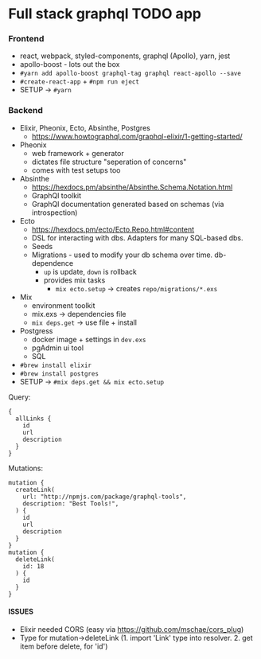 # Full stack graphql TODO app

### Frontend
- react, webpack, styled-components, graphql (Apollo), yarn, jest
- apollo-boost - lots out the box
- `#yarn add apollo-boost graphql-tag graphql react-apollo --save`
- `#create-react-app` + `#npm run eject`
- SETUP -> `#yarn`

### Backend
- Elixir, Pheonix, Ecto, Absinthe, Postgres
  - https://www.howtographql.com/graphql-elixir/1-getting-started/
- Pheonix 
  - web framework + generator
  - dictates file structure "seperation of concerns"
  - comes with test setups too
- Absinthe 
  - https://hexdocs.pm/absinthe/Absinthe.Schema.Notation.html
  - GraphQl toolkit
  - GraphQl documentation generated based on schemas (via introspection)
- Ecto 
  - https://hexdocs.pm/ecto/Ecto.Repo.html#content
  - DSL for interacting with dbs. Adapters for many SQL-based dbs.
  - Seeds
  - Migrations - used to modify your db schema over time. db-dependence
    - `up` is update, `down` is rollback
    - provides mix tasks
      - `mix ecto.setup` -> creates `repo/migrations/*.exs`
- Mix 
  - environment toolkit
  - mix.exs -> dependencies file
  - `mix deps.get` -> use file + install
- Postgress 
  - docker image + settings in `dev.exs`
  - pgAdmin ui tool
  - SQL
- `#brew install elixir`
- `#brew install postgres`
- SETUP -> `#mix deps.get && mix ecto.setup`

Query:
```
{
  allLinks {
    id
    url
    description
  }
}
```
Mutations:
```
mutation {
  createLink(
    url: "http://npmjs.com/package/graphql-tools",
    description: "Best Tools!",
  ) {
    id
    url
    description
  }
}
mutation {
  deleteLink(
    id: 18
  ) {
    id
  }
}
```

#### ISSUES
- Elixir needed CORS (easy via https://github.com/mschae/cors_plug)
- Type for mutation->deleteLink (1. import 'Link' type into resolver. 2. get item before delete, for 'id')